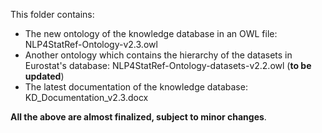 
This folder contains:
*    The new ontology of the knowledge database in an OWL file: NLP4StatRef-Ontology-v2.3.owl
*    Another ontology which contains the hierarchy of the datasets in Eurostat's database: NLP4StatRef-Ontology-datasets-v2.2.owl (**to be updated**)
*    The latest documentation of the knowledge database: KD_Documentation_v2.3.docx

**All the above are almost finalized, subject to minor changes**.
